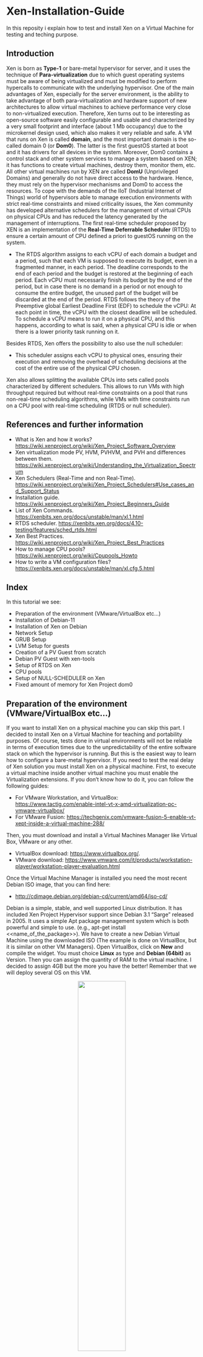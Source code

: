 # Xen-Installation-Guide

In this reposity i explain how to test and install Xen on a Virtual Machine for testing and teching purpose.  

## Introduction

Xen is born as **Type-1** or bare-metal hypervisor for server, and it uses the technique of **Para-virtualization** due to which guest operating systems must be aware of being virtualized and must be modified to perform hypercalls to communicate with the underlying hypervisor. One of the main advantages of Xen, especially for the server environment, is the ability to take advantage of both para-virtualization and hardware support of new architectures to allow virtual machines to achieve performance very close to non-virtualized execution. 
Therefore, Xen turns out to be interesting as open-source software easily configurable and usable and characterized by a very small footprint and interface (about 1 Mb occupancy) due to the microkernel design used, which also makes it very reliable and safe. 
A VM that runs on Xen is called **domain**, and the most important domain is the so-called domain 0 (or **Dom0**). The latter is the first guestOS started at boot and it has drivers for all devices in the system. Moreover, Dom0 contains a control stack and other system services to manage a system based on XEN; it has functions to create virtual machines, destroy them, monitor them, etc. All other virtual machines run by XEN are called **DomU** (Unprivileged Domains) and generally do not have direct access to the hardware. Hence, they must rely on the hypervisor mechanisms and Dom0 to access the resources. 
To cope with the demands of the IIoT (Industrial Internet of Things) world of hypervisors able to manage execution environments with strict real-time constraints and mixed criticality issues, the Xen community has developed alternative schedulers for the management of virtual CPUs on physical CPUs and has reduced the latency generated by the management of interruptions.
The first real-time scheduler proposed by XEN is an implementation of the **Real-Time Deferrable Scheduler** (RTDS) to ensure a certain amount of CPU defined a priori to guestOS running on the system.

-	The RTDS algorithm assigns to each vCPU of each domain a budget and a period, such that each VM is supposed to execute its budget, even in a fragmented manner, in each period. The deadline corresponds to the end of each period and the budget is restored at the beginning of each period. Each vCPU must necessarily finish its budget by the end of the period, but in case there is no demand in a period or not enough to consume the entire budget, the unused part of the budget will be discarded at the end of the period. RTDS follows the theory of the Preemptive global Earliest Deadline First (EDF) to schedule the vCPU: At each point in time, the vCPU with the closest deadline will be scheduled. To schedule a vCPU means to run it on a physical CPU, and this happens, according to what is said, when a physical CPU is idle or when there is a lower priority task running on it.

Besides RTDS, Xen offers the possibility to also use the null scheduler: 

-	This scheduler assigns each vCPU to physical ones, ensuring their execution and removing the overhead of scheduling decisions at the cost of the entire use of the physical CPU chosen.

Xen also allows splitting the available CPUs into sets called pools characterized by different schedulers. This allows to run VMs with high throughput required but without real-time constraints on a pool that runs non-real-time scheduling algorithms, while VMs with time constraints run on a CPU pool with real-time scheduling (RTDS or null scheduler).

## References and further information

- What is Xen and how it works? https://wiki.xenproject.org/wiki/Xen_Project_Software_Overview
- Xen virtualization mode PV, HVM, PVHVM, and PVH and differences between them. https://wiki.xenproject.org/wiki/Understanding_the_Virtualization_Spectrum
- Xen Schedulers (Real-Time and non Real-Time). https://wiki.xenproject.org/wiki/Xen_Project_Schedulers#Use_cases_and_Support_Status
- Installation guide.	https://wiki.xenproject.org/wiki/Xen_Project_Beginners_Guide
- List of Xen Commands.	https://xenbits.xen.org/docs/unstable/man/xl.1.html
- RTDS scheduler.	https://xenbits.xen.org/docs/4.10-testing/features/sched_rtds.html
- Xen Best Practices. https://wiki.xenproject.org/wiki/Xen_Project_Best_Practices
- How to manage CPU pools? https://wiki.xenproject.org/wiki/Cpupools_Howto
- How to write a VM configuration files? https://xenbits.xen.org/docs/unstable/man/xl.cfg.5.html 

## Index

In this tutorial we see:

- Preparation of the environment (VMware/VirtualBox etc…)
- Installation of Debian-11
- Installation of Xen on Debian
- Network Setup
- GRUB Setup
- LVM Setup for guests
- Creation of a PV Guest from scratch
- Debian PV Guest with xen-tools
- Setup of RTDS on Xen
- CPU pools
- Setup of NULL-SCHEDULER on Xen
- Fixed amount of memory for Xen Project dom0

## Preparation of the environment (VMware/VirtualBox etc…)

If you want to install Xen on a physical machine you can skip this part. I decided to install Xen on a Virtual Machine for teaching and portability purposes. Of course, tests done in virtual environments will not be reliable in terms of execution times due to the unpredictability of the entire software stack on which the hypervisor is running. But this is the easiest way to learn how to configure a bare-metal hypervisor. If you need to test the real delay of Xen solution you must install Xen on a physical machine.
First, to execute a virtual machine inside another virtual machine you must enable the Virtualization extensions. If you don’t know how to do it, you can follow the following guides:

- For VMware Workstation, and VirtualBox: https://www.tactig.com/enable-intel-vt-x-amd-virtualization-pc-vmware-virtualbox/ 
- For VMware Fusion: https://techgenix.com/vmware-fusion-5-enable-vt-xept-inside-a-virtual-machine-288/

Then, you must download and install a Virtual Machines Manager like Virtual Box, VMware or any other. 

-	VirtualBox download: https://www.virtualbox.org/. 
-	VMware download: https://www.vmware.com/it/products/workstation-player/workstation-player-evaluation.html

Once the Virtual Machine Manager is installed you need the most recent Debian ISO image, that you can find here: 

-	http://cdimage.debian.org/debian-cd/current/amd64/iso-cd/

Debian is a simple, stable, and well supported Linux distribution. It has included Xen Project Hypervisor support since Debian 3.1 “Sarge” released in 2005. It uses a simple Apt package management system which is both powerful and simple to use. (e.g., apt-get install <<name_of_the_package>>).
We have to create a new Debian Virtual Machine using the downloaded ISO (The example is done on VirtualBox, but it is similar on other VM Managers). 
Open VirtualBox, click on **New** and compile the widget. You must choice **Linux** as type and **Debian (64bit)** as Version. Then you can assign the quantity of RAM to the virtual machine. I decided to assign 4GB but the more you have the better! Remember that we will deploy several OS on this VM.

<p align="center">
    <img src="/../main/Images/environment1.png" width=50% height=50%>
</p>




Click Create. 
Now you must choice the quantity of disk reserved for the VM. As before, the more the better. I suggest you to not assign less than 40gb.

<p align="center">
<img src="/../main/Images/environment2.png" width=50% height=50%>
</p>



Click Create again. Finally, you can **start** the VM.
Once started the VM, you must choice the start-up disk. You can insert the ISO image we downloaded before. 

<p align="center">
<img src="/../main/Images/environment3.png" width=50% height=50%>
</p>



Click **Choose** and then **Start**.

## Installation of Debian-11

Once the VM is started you should see a menu, choose the default “**Install**” option to begin the installation process. Install the system The Debian installer is very straight forward. Follow the prompts until you reach the **disk partitioning section**.
Choose **advanced/custom**, we are going to configure a few partitions here, one for **Boot** “/boot” another for **RootFS** “/”, one more for **swap** and a final partition to setup as an **LVM** (Logical Volume Manager) volume group for our guest machines.

- First create the “/boot” partition by choosing the disk and hitting enter, make the partition 300MB and format it as ext2, choose /boot as the mountpoint.
- Repeat the process for “/” but of course changing the mountpoint to “/” and making it 15GB or so large. Format it as ext3.
- Create another partition approximately 1.5x the amount of RAM you have in size and elect to have it used as a swap volume (6GB in my case).
- Finally create a partition that consumes the rest of the diskspace and reserve it for LVM

We should now have a layout that looks like this assuming your disk device is /dev/sda :

    sda1 - /boot 300MB
    sda2 - / 15GB
    sda3 – swap 	6GB
    sda4 - reserved for LVM

When you reach the package selection stage only install the base system. We won’t require any GUI or other packages.
If you need, you can find a more detailed guide on Debian installation here: https://www.debian.org/releases/stable/amd64/ 

Finally, you should have a virtual machine with Debian running. Enter “root” as username and then the password you chose during the installation:

<p align="center">
<img src="/../main/Images/installation1.png" width=50% height=50%>
</p>


## Installation of Xen on Debian

We need to install the **Debian Xen Project** via an apt meta-package called xen-linux-system (A meta-package is basically a way of installing a group of packages automatically and Apt will of course resolve all dependencies and bring in all the extra libraries we need).

The Debian Xen Project packages consist primarily of a Xen Project-enabled Linux kernel, the hypervisor itself, a modified version of QEMU that support the hypervisor’s HVM mode and a set of userland tools. 

Install the xen-linux-system meta-package:

	apt-get install xen-system-amd64

Now we have a Xen Project hypervisor, a Xen Project kernel and the userland tools installed. When you next boot the system, the boot menu should include entries for starting Debian with the Xen hypervisor.

<p align="center">
<img src="/../main/Images/installation2.png" width=50% height=50%>
</p>


Logging in as root and launch the following command to see the Xen section of **dmesg** created during the boot process. (dmesg prints on the standard output the messages stored inside the buffer of the OS kernel)

```
 xl dmesg
```

**xl** is the Xen Project management tool, based on LibXenlight. You can launch xl to see the existing commands:

```
 xl
```

(For further information about xl read: http://xenbits.xen.org/docs/4.11-testing/man/xl.1.html.)

<p align="center">
<img src="/../main/Images/installation3.png" width=50% height=50%>
</p>


Now you can check If the virtualization is enabled in the bios searching for the strings vmx or svm or hypervisor in /proc/cpuinfo:

```
 egrep '(vmx|svm|hypervisor)' /proc/cpuinfo 
```

<p align="center">
<img src="/../main/Images/installation4.png" width=50% height=50%>
</p>


## Network Setup

We need to set up our system so that we can attach virtual machines to the external network. This is done by creating a virtual switch within dom0. The switch will take packets from the virtual machines and forward them on to the physical network so they can see the internet and other machines on your network.

The piece of software we use to do this is called the **Linux bridge** and its core components already reside inside the Linux kernel. In this case, the bridge acts as our virtual switch. The Debian kernel is compiled with the Linux bridging module so all we need to do is install the control utilities:

```
 apt-get install bridge-utils
```

To configure the network, we need to modify the interface file (I’m going to use nano as text editor, but you can use anything you want): 

```
 nano /etc/network/interfaces
```

Depending on your hardware you see a file like this:

<p align="center">
<img src="/../main/Images/network1.png" width=30% height=30%>
</p>


Each stanza represents a single interface, let’s analyze the second:

- “allow-hotplug ens33” means that *ens33* will be configured when *ifup -a* is run, which happens at boot time (*ifup* and *ifdown* are scripts used to activate and deactivate network interfaces). This means that the interface will automatically be started/stopped for you.

- “iface ens33” describes the interface itself. In this case, it specifies that it should be configured by DHCP 

for further information on the Linux network interface file you can read: 

- https://qastack.it/unix/128439/good-detailed-explanation-of-etc-network-interfaces-syntax (ITA)
- https://unix.stackexchange.com/questions/128439/good-detailed-explanation-of-etc-network-interfaces-syntax (ENG)

You must edit the file, so it resembles such:

<p align="center">
<img src="/../main/Images/network2.png" width=30% height=30%>
</p>


In this way, we assign the IP address to the bridged interface. Now restart networking:

```
service networking restart
```

To check if it worked launch this command:

```
brctl show
```

If all is well, the bridge will be listed, and your interface will appear in the interfaces column: 

<p align="center">
<img src="/../main/Images/network3.png" width=60% height=60%>
</p>


Bridged networking will now automatically start every boot.



## Grub Setup

GRUB (GRand Unified Bootloader) is the bootloader installed during the installation of Debian. It tells the computer which OS to start and how. To use the hypervisor, Xen must be started before the operating system. The information about which OS to start first can be found in /boot/grub/grub.cfg but we don’t want to change it manually. This is because it changes every time the kernel is updated. 

Thankfully, Debian configures GRUB for us using a number of automated scripts that handle upgrades. These scripts are stored in /etc/grub.d/* .To configure these script we can modify the file grub: 

```
/etc/default/grub
```

If XEN is the third choice in the GRUB menu, you will change the string GRUB_DEFAULT=0 into GRUB_DEFAULT=2 to have Xen load by default.

Then regenerate the /boot/grub/grub.cfg file by running: 

```
/usr/sbin/grub-mkconfig -o /boot/grub/grub.cfg
```

or

```
update-grub
```

And reboot the system to verify that the change has been made. 

For further information about GRUB read: https://opensource.com/article/17/3/introduction-grub2-configuration-linux



## LVM Setup for guests

LVM is the Linux *Logical Volume Manager*. It is a technology that allows Linux to manage *block devices* in a more abstract manner. Each “**logical volume**” (lv) is a virtualized block composed of blocks written to one or more physical devices. Unlike the classical disk partition, these blocks don’t need to be continuous. (Because of this abstraction, logical volumes can be created, deleted, resized, and even snapshotted without affecting other logical volumes.)

Logical volumes are created inside the “**volume group**”, which is a set of logical volumes associated to the same physical storage, known as **physical volumes**.

The idea is to create a volume group on top of a physical volume, and then create a series of logical volumes on top of the volume group previously created.

First, we need to install LVM:

```
apt-get install lvm2
```

After the installation is completed, we can configure a physical device to maintain a volume group (in this example we use /dev/sda4):

```
pvcreate /dev/sda4
```

Now LVM has somewhere to store its blocks, so we can create a volume group using this physical volume (In this example is called “vg0”)

```
vgcreate vg0 /dev/sda4
```

Now that the volume group is created, is ready to maintain several *logical volumes*. 

To create a *logical volume* for a VM we will use the command lvcreate: 

```
lvcreate -n <name of the volume> -L <size, you can use G/M here> <volume group>
```

It is possible to remove the created volume with the following command:

```
lvremove /dev/vg0/<name of the volume>
```

You can list the volume groups with the following command :

```
vgs
```

You can list the local volumes with the following command:

```
lvs
```



## Creation of a PV Guest from scratch

There are several ways to launch a new Para-virtualized Virtual Machine on Xen. In this guide we see how to do it from scratch to give a better understanding of all the configurations.

First, we need a local volume partition for our VM (we assume that the volume group "vg0” has already been created as descried in the previous section). Let’s suppose that we want to run an ubuntu VM:

```
lvcreate -L 5G -n lv_vm_ubuntu /dev/vg0
```

Then, download the netboot image for Ubuntu 18.04 (In the example they are stored in /root/): 

```
wget http://archive.ubuntu.com/ubuntu/dists/bionic-updates/main/installer-amd64/current/images/netboot/xen/vmlinuz
wget http://archive.ubuntu.com/ubuntu/dists/bionic-updates/main/installer-amd64/current/images/netboot/xen/initrd.gz
```

To create the VM, we will use the command “xl create”. This command needs to parse a configuration file that we can write manually. Go into the path /etc/xen/ and create a file .cfg (in my example is called “ubuntu_vm_example.cfg”). Open the file with a text editor and paste this configuration (pay attention to the current Xen version in the last line).

<p align="center">
<img src="/../main/Images/PV1.png" width=60% height=60%>
</p>

See https://xenbits.xen.org/docs/unstable/man/xl.cfg.5.html if you need more information about the configuration file parameters. 
Once the configuration is created and the netboot image is downloaded, we can finally create the VM:

```
xl create -c /etc/xen/ubuntu_vm_example.cfg
```

The -c in this command tells xl that we wish to connect to the guest virtual console, a paravirtualized serial port within the domain that xen-create-image configured to listen with a getty. This command also starts the VM.

You can leave the guest virtual console by pressing “**ctrl+]”** and re-enter it by running the “**xl console ubuntu_vm**” command.

You can later shutdown this guest either from within the domain or from dom0 with the following:

```
xl shutdown ubuntu_vm
```

After the first installation of ubuntu is completed, you must modify the configuration file “/etc/xen/ubuntu_vm_example.cfg”, otherwise every time you launch the “*xl create*” command the installation will run again. Instead, we want to boot the VM from the virtual disk and to do it you must comment the *kernel* and *ramdisk* option in the configuration file, and you must remove the comment on bootloader option. (OSS: Check the installed Xen version)

<p align="center">
<img src="/../main/Images/PV2.png" width=40% height=40%>
</p>


### Getting the VM IP

After creating VM and installing OS, you can recover the mac address of your VM with: 

```
xl network-list ubuntu_vm
```

<p align="center">
<img src="/../main/Images/PV3.png" width=60% height=60%>
</p>


Then you can use the **tcdumb** program to listen on bridge interface: 

```
tcpdump -n -i ens33 ether src 00:16:3e:57:db:c5
```

Obviously to have something in output the VM should use the network interface. So, enter in the VM with the command “xl console ubuntu_vm” and ping something. For example, launch “ping google.com”. You should see in the Dom0 something like this. 

<p align="center">
<img src="/../main/Images/PV4.png" width=60% height=60%>
</p>


You can notice that 192.168.128.136 is the IP of PV Guest.



## Debian PV Guest with xen-tools

Debian contains several tools for creating Xen Project guests, the easiest of which is known as **xen-tools** (https://wiki.xenproject.org/wiki/Xen-tools). This software suite manages the downloading and installing of guest operating systems including both Debian and RHEL based DomUs. In this guide we are going to use xen-tools to prepare a Debian paravirtualized domU.

We are going to use “vg0” as volume to create this VM as we did before. When guests are paravirtualized there is no “BIOS” or bootloader resident within the guest filesystem and for a long time guests were provided with kernels external to the guest image. This however is bad for maintainability (guests cannot upgrade their kernels without access to the dom0) and is not as flexible in terms of boot options as they must be passed via the config file.

The Xen Project community wrote a utility known as pygrub which is a python application for PV guests that enables the dom0 to parse the GRUB configuration of the domU and extract its kernel, initrd and boot parameters. This allows for kernel upgrades etc inside of our guest machines along with a GRUB menu. Using pygrub or the stub-dom implementation known as pv-grub is best practice for starting PV guests. In some cases pv-grub is arguably more secure but as it is not included with Debian we won’t use it here though it is recommended in production environments where guests cannot be trusted.

First, lets install the xen-tools

```
apt-get install xen-tools
```

Then it is possible to see all the available distro in the following path: 

```
ls /usr/share/xen-tools   
```

We can now create a guest operating system with this tool. It automates the process of setting up a PC guest from scratch right to the point of creating files and starting the guest. The process can be summarized as follows:

- Create logical volume for rootfs

- Create logical volume for swap

- Create filesystem for rootfs

- Mount rootfs

- Install operating system using debootstrap (or rinse etc, only debootstrap covered here)

- Run a series of scripts to generate guest config files like fstab/inittab/menu.lst

- Create a VM config file for the guest

- Generate a root password for the guest system

- Unmount the guest filesystem

These 9 steps can be carried out manually but they can be executed automatically with the following:

```
xen-create-image --hostname=debian-pv-guest \
--memory=512mb \
--vcpus=2 \
--lvm=vg0 \
--dhcp \
--pygrub \
--dist=squeeze
```

This command instructs *xen-create-image* (the primary binary of the xen-tools toolkit) to create a guest domain with 512MB of memory, 2 vcpus, using storage from the vg0 volume group we created, use DHCP for networking, pygrub to extract the kernel from the image when booted and lastly, we specify that we want to deploy a Debian Squeeze operating system.

This process will take a few minutes. Once it is complete, it will provide a summary of the installation. 

**OSS: Take note of the root password for the guest.**



## Setup of RTDS on Xen

Once Xen is installed, the default scheduler is credit2 (https://wiki.xenproject.org/wiki/Credit2_Scheduler), that is a general purpose, weighted fair share scheduler. It is used to scheduler the vCPU (virtual CPU) on the pCPU (physical CPU) with the aim of reaching high throughput. 

It is possible to see the currently used scheduler in Xen with the command: 

```
xl info   
```

<p align="center">
<img src="/../main/Images/RTDS1.png" width=30% height=30%>
</p>


This kind of scheduler is not suitable for Real-Time. Hence, we can change the scheduler in favour of RTDS from the configuration file /etc/default/grub.d/xen.cfg.

```
 nano /etc/default/grub.d/xen.cfg  
```

Just enter the following strings:

<p align="center">
<img src="/../main/Images/RTDS2.png" width=30% height=30%>
</p>


Update Grub to make the changes effective:

```
update-grub  
```

if you reboot the system and run the command xl info, you should see the rtds scheduler:

<p align="center">
<img src="/../main/Images/RTDS3.png" width=30% height=30%>
</p>


Once RTDS is configured you can modify the parameters assigned to a VM with the following command:

```
xl sched-rtds
```

- -d DOMAIN, --domain=DOMAIN
  - Specify domain for which scheduler parameters are to be modified or retrieved. Mandatory for modifying scheduler parameters.
- -v VCPUID/all, --vcpuid=VCPUID/all
  - Specify vcpu for which scheduler parameters are to be modified or retrieved.
- -p PERIOD, --period=PERIOD
  - Period of time, in microseconds, over which to replenish the budget.
- -b BUDGET, --budget=BUDGET
  - Amount of time, in microseconds, that the VCPU will be allowed to run every period. 
- -e Extratime, --extratime=Extratime
  - Binary flag to decide if the VCPU will be allowed to get extra time from the unreserved system resource.
- -c CPUPOOL, --cpupool=CPUPOOL
  - Restrict output to domains in the specified cpupool.

As an example, we can assign to our ubuntu VM a period of 500us and budget 250us:

```
xl sched-rtds -d ubuntu_vm -v all -p 100000 -b 50000 -e 1
```

It exists an alternative way to use RTDS: Once the system is live, we can create a ***cpupool\*** with RTDS as its scheduler with the following command:

```
xl cpupool-create name=\"pool-rt\" sched=\"rtds\" cpus=[3]
```

In the next section concept of CPU pools is deepened (Probably if you try to execute the below command you will see the error: “cpu X illegal or not free”).  

To check if the scheduler is working fine you can:

- Configure RTDS as scheduler. 

- Create two VMs with 1 vCPU and associated to the same pCPU.

- set the scheduling parameters such as it has a 50% reservation, with xl sched-rtds 

- run a CPU-burning process inside the VMs (e.g., yes).

- check with xl top (in Domain0) that the VM is getting no more than 50% pCPU time.

Let’s do it:

For testing purpose, I have created two ubuntu VM (see section “Creation of a PV Guest from scratch”) and I have assigned the same period and budget to both (xl sched-rtds -d ubuntu_vm -v all -p 100000 -b 50000 -e 1). Then I have modified the configuration files of both the VMs giving to each VM just 1 vCPU and assigning both the vCPUs to the same pCPU. (In my case the files are /etc/xen/ubuntu_vm_example.cfg and /etc/xen/ubuntu_vm2_xample.cfg) 

<p align="center">
<img src="/../main/Images/RTDS4.png" width=20% height=20%>
</p>


where <<cpus=”3”>> means that the vCPU is assigned to the fourth pCPU (the value “cpus” starts from 0).

If we put both the VMs under stress and monitor the cpu utilization with the command “*xl top”,* it is possible to see that the utilization is almost 50% for both the VMs as expected

<p align="center">
<img src="/../main/Images/RTDS5.png" width=100% height=100%>
</p>

OSS: it is not exactly 50% because of the unpredictability of the software stack on which Xen is running. The test should be repeated on a bare metal environment to provide reliable results.  



## 	CPU pools

CPUpools is a introduced in Xen 4.2 which allows you to divide your physical CPUs into distinct groups called "**cpupools**". Each pool can have its entirely separate scheduler. Domains are assigned to pools on creation and can be moved from one pool to another.

On boot, a "default pool" named Pool-0 will be created. You can see this pool as follows:

    # xl cpupool-list
    Name        CPUs  Sched   Active  Domain count
    Pool-0        4  credit2   y     1

This shows Pool-0, with 4 CPUs, and the credit2 scheduler, and one active domain that is Dom0. To see which CPUs are in the pool, use the "-c" option:

    # xl cpupool-list -c
    Name        CPU list
    Pool-0       0,1,2,3

If we want to create a new cpu pool with a specific scheduler, like for example RTDS, we must use the following command: 

    xl cpupool-create name=\"testing\" sched=\"rtds\"

You should see in output something like that:

    Using config file "command line"
    cpupool name:  testing
    scheduler:   rtds
    number of cpus: 0

Finally, we need to remove some CPUs from Pool-0 and add them to the newly created pool.

    # xl cpupool-cpu-remove Pool-0 3
    
    # xl cpupool-cpu-add testing 3

Run “**xl cpupool-list -c**"  to see the changes. 

By default, once you create a new VM it is assigned to the default pool (Pool-0). Hence, if you want to use another pool there are three ways:

1. You can modify the configuration file (/etc/default/grub.d/xen.cfg) adding the string: **pool="testing".** Doing so, the default pool become “testing”.

2. You can choose the cpupool at VM creation time:  *xl create /etc/xen/ubuntu_vm_example.cfg **pool=\"testing\"***

3. You can migrate a particular VM to run on a particular cpupool:  *xl cpupool-migrate ubuntu_vm Pool-0*

***OSS: Domain-0 can't be moved to another pool.***



## Setup of null_scheduler on Xen

In cases where one is absolutely sure that there will be less vCPUs than pCPUs, having to pay the cost, mostly in terms of overhead, of an advanced scheduler may be not desirable. In this case it is possible to use the null_scheduler.

Of course, the same passages from the previous section can be followed to implement the null_scheduler. 

```
nano /etc/default/grub.d/xen.cfg  
```

Enter the following string:

<p align="center">
<img src="/../main/Images/null1.png" width=30% height=30%>
</p>

Update Grub to make the changes effective:

```
update-grub  
```

if you reboot the system and run the command xl info, you should see the rtds scheduler: 

<p align="center">
<img src="/../main/Images/null2.png" width=30% height=30%>
</p>

If used as default scheduler, at Xen boot, it is recommended to **limit the number of Dom0 vCPUs**. Otherwise, all the pCPUs will have one Dom0's vCPU assigned, and there won't be room for running efficiently (if at all) any guest. 

To do it we must change the same configuration file: /etc/default/grub.d/xen.cfg. In this example I decided to assign 2 vCPU to dom0 (dom0_max_vcpus=2)  and to pin these vCPUs to two fixed pCPU(dom0_vcpus_pin):

<p align="center">
<img src="/../main/Images/null3.png" width=50% height=50%>
</p>

Then run *update-grub* and *reboot*. 

To check, you can launch "*xl list*" and see that there are 2 vCPU assigned to Domain-0:

<p align="center">
<img src="/../main/Images/null4.png" width=50% height=50%>
</p>



## **Fixed amount of memory for Xen Project dom0** 

Dedicating fixed amount of memory for dom0 is good for two reasons:

1. First of all (dom0) Linux kernel calculates various network related parameters based on the boot time amount of memory.

2. The second reason is Linux needs memory to store the memory metadata (per page info structures), and this allocation is also based on the boot time amount of memory.

Now, if you boot up the system with dom0 having all the memory visible to it, and then balloon down dom0 memory every time you start up a new guest, you end up having only a small amount of the original (boot time) amount of memory available in the dom0 in the end. This means the calculated parameters are not correct anymore, and you end up wasting a lot of memory for the metadata for a memory you don't have anymore. Also ballooning down busy dom0 might have bad side effects.

So, first we have to configure the toolstack to make sure dom0 memory is never ballooned down while starting new guests deactivating the **autobaloon** function. It is enough to modify the xl configuration file in the following path */etc/xen/xl.conf*:

<p align="center">
<img src="/../main/Images/fixed1.png" width=50% height=50%>
</p>

Then we can fix the quantity of RAM of Dom0 in the grub configuration file /etc/default/grub (In this example I decided to give 1024 mb of RAM to dom0):

<p align="center">
<img src="/../main/Images/fixed2.png" width=50% height=50%>
</p>

run *update-grub* and *reboot*. 

To check, you can launch "*xl list*" and see that the memory assigned to Domain-0 is 1024:

<p align="center">
<img src="/../main/Images/fixed3.png" width=50% height=50%>
</p>

To verify the vCPUs assignment you can run the following (for example using null_scheduler the first 2 are assigned to dom0, while the other two are assigned to ubuntu_vm):

```
xl vcpu-list
```

<p align="center">
<img src="/../main/Images/fixed4.png" width=50% height=50%>
</p>
